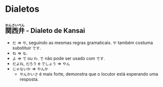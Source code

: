 # Dialetos

## <ruby>関<rt>かん</rt>西<rt>さい</rt>弁<rt>べん</rt></ruby> - Dialeto de Kansai

-   `だ` ⇒ `や`, seguindo as mesmas regras gramaticais. `や` também costuma substituir `です`.
-   `ね` ⇒ `な`.
-   `よ` ⇒ `で` ou `わ`. `で` não pode ser usado com `です`.
-   `だよね`, `だろう` e `でしょう` ⇒ `やん`
-   `じゃないか` ⇒ `やんか`
    -   `やんかいさ` é mais forte, demonstra que o locutor está esperando uma resposta.
